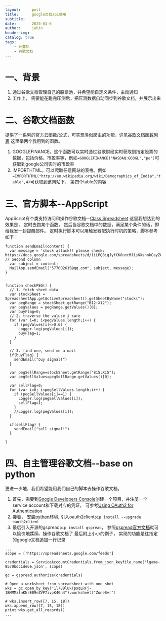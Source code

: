 ```yaml
---
layout:     post
title:      google文档api使用
subtitle:   
date:       2020-03-6
author:     jabin
header-img: 
catalog: true
tags:
    - 计算机
    - 谷歌文档
---
```


# 一、背景
1. 通过谷歌文档管理自己的股票池，并希望能自定义条件，主动通知
2. 工作上， 需要能在跑完压测后，把压测数据自动同步到谷歌文档，并展示出来 

# 二、谷歌文档函数
提供了一系列的官方云函数/公式，可实现类似爬虫的功能，详见[谷歌文档函数列表](https://support.google.com/docs/table/25273?hl=en&ref_topic=3105411)
这里举两个我用到的函数。
1. GOOGLEFINANCE。这个函数可以实时通过谷歌财经实时获取到指定股票的数据，包括价格、市盈率等，例如`=GOOGLEFINANCE("NASDAQ:GOOGL","pe")`可获取到google公司实时的市盈率
2. IMPORTHTML。可以爬取任意网站的表格。例如`=IMPORTHTML("http://en.wikipedia.org/wiki/Demographics_of_India","table",4)`可获取到该网站下， 第四个table的内容

# 三、官方脚本--AppScript
AppScript有个类支持访问和操作谷歌文档--[Class Spreadsheet](https://developers.google.com/apps-script/reference/spreadsheet/spreadsheet)
这里我想达到的效果是， 定时去跑某个函数， 然后当谷歌文档中的数据，满足某个条件的话，即给我发一封提醒邮件。 定时执行脚本可以用触发器配执行时机的策略，脚本参考如下：
```
function sendEmail(content) {
  var message = 'stock attack!! please check: https://docs.google.com/spreadsheets/d/1iLPQ8igJyfCK8uncMJ1p6XsnnkCayZ8U8KMk9HM4Dyg/edit#gid=0'; // Second column
  var subject = content;
  MailApp.sendEmail("577002615@qq.com", subject, message);
}


function checkPEG() {
  // 1. fetch sheet data
  var stockSheet = SpreadsheetApp.getActiveSpreadsheet().getSheetByName("stocks");
  var pegRange = stockSheet.getRange("B12:X12"); 
  var pegValues = pegRange.getValues()[0];
  var buyFlag=0;
  // 2. traverse the valuse i care 
  for (var i=0; i<pegValues.length;i++) {
    if (pegValues[i]<=0.6) {
      Logger.log(pegValues[i]);
      buyFlag=1;
    }
  }
  
  // 3. find one, send me a mail
  if(buyFlag) {
    sendEmail("buy signal!")
  }
  
  var pegSellRange=stockSheet.getRange("B15:X15");
  var pegSellValues=pegSellRange.getValues()[0];
  
  var sellFlag=0;
  for (var i=0; i<pegSellValues.length;i++) {
    if (pegSellValues[i]==1) {
      Logger.log(pegSellValues[i]);
      sellFlag=1;
    }
    //Logger.log(pegValues[i]);
  }
  
  if(sellFlag) {
    sendEmail("sell signal!")
  }
  
}
```

# 四、自主管理谷歌文档--base on python
更进一步地，我们希望能用我们自己的脚本去操作谷歌文档。 
1. 首先，需要到[Google Developers Console](https://console.developers.google.com/cloud-resource-manager)创建一个项目，并注册一个service account和下载对应的凭证， 可参考[Using OAuth2 for Authentication](https://gspread.readthedocs.io/en/latest/oauth2.html)
2. 接着， [安装python环境](https://deeponder.github.io/2020/03/20/python%E7%8E%AF%E5%A2%83%E9%83%A8%E7%BD%B2/), 引入oauth2client`pip install --upgrade oauth2client`
4. 最后引入开源的gspread`pip install gspread`， 参照[gspread官方文档](https://gspread.readthedocs.io/en/latest/)就可以愉快地蹂躏、操作谷歌文档了
最后附上小小的例子， 实现的功能是往指定的google文档追加一行记录
```
...
scope = ['https://spreadsheets.google.com/feeds']

credentials = ServiceAccountCredentials.from_json_keyfile_name('lgame-8570bdc1de6e.json', scope)

gc = gspread.authorize(credentials)

# Open a worksheet from spreadsheet with one shot
wks = gc.open_by_key("1l78DlUkTpsqLRFj-1BMMMzlnKNrE09eZVP7ivpK4Gn4").worksheet("ZoneSvr")

# wks.insert_row([7, 15, 18])
wks.append_row([7, 15, 18])
print wks.get_all_records()
...
```
